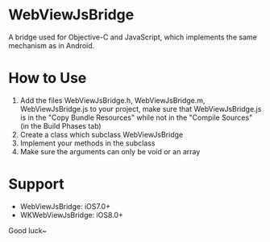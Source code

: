 WebViewJsBridge
===============

A bridge used for Objective-C and JavaScript, which implements the same mechanism as in Android.

How to Use
===============
1. Add the files WebViewJsBridge.h, WebViewJsBridge.m, WebViewJsBridge.js to your project, make sure that WebViewJsBridge.js is in the "Copy Bundle Resources" while not in the "Compile Sources" (in the Build Phases tab)
2. Create a class which subclass WebViewJsBridge
3. Implement your methods in the subclass
4. Make sure the arguments can only be void or an array

Support
===============
- WebViewJsBridge: iOS7.0+
- WKWebViewJsBridge: iOS8.0+

Good luck~
